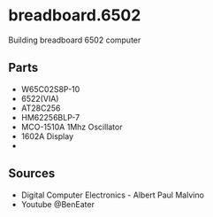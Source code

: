 # breadboard.6502
Building breadboard 6502 computer

## Parts
- W65C02S8P-10
- 6522(VIA)
- AT28C256
- HM62256BLP-7
- MCO-1510A 1Mhz Oscillator
- 1602A Display
- 
## Sources
- Digital Computer Electronics - Albert Paul Malvino
- Youtube @BenEater
